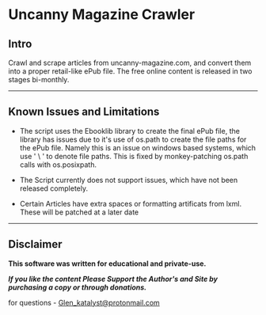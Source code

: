 # Uncanny Magazine Crawler


## Intro

Crawl and scrape articles from uncanny-magazine.com, and convert them into a
proper retail-like ePub file. The free online content is released in two stages bi-monthly.

---

## Known Issues and Limitations
 * The script uses the Ebooklib library to create the final ePub file, the library has issues 
    due to it's use of os.path to create the file paths for the ePub file. Namely this is an issue on windows based systems, which use ' \\ ' to denote file paths. This is fixed by monkey-patching os.path calls with os.posixpath.
    
 * The Script currently does not support issues, which have not been released completely.
 
 * Certain Articles have extra spaces or formatting artificats from lxml. These will be 
   patched at a later date
 ---
 
 ## Disclaimer
__This software was written for educational and private-use.__

__*If you like the content Please Support the Author's and Site by purchasing a copy or through donations.*__

for questions - Glen_katalyst@protonmail.com